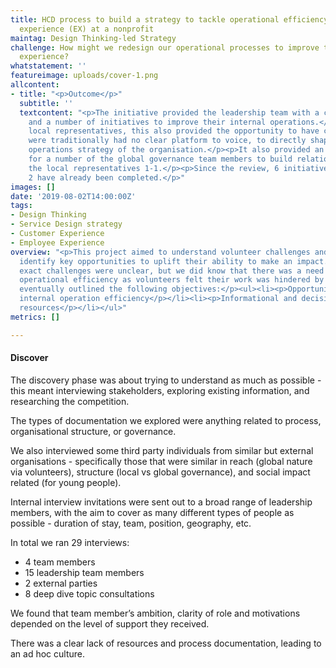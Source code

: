 ```yaml
---
title: HCD process to build a strategy to tackle operational efficiency and employee
  experience (EX) at a nonprofit
maintag: Design Thinking-led Strategy
challenge: How might we redesign our operational processes to improve the volunteer
  experience?
whatstatement: ''
featureimage: uploads/cover-1.png
allcontent:
- title: "<p>Outcome</p>"
  subtitle: ''
  textcontent: "<p>The initiative provided the leadership team with a clear roadmap
    and a number of initiatives to improve their internal operations.</p><p>For the
    local representatives, this also provided the opportunity to have challenges that
    were traditionally had no clear platform to voice, to directly shape the internal
    operations strategy of the organisation.</p><p>It also provided an opportunity
    for a number of the global governance team members to build relationships with
    the local representatives 1-1.</p><p>Since the review, 6 initiatives have started.
    2 have already been completed.</p>"
images: []
date: '2019-08-02T14:00:00Z'
tags:
- Design Thinking
- Service Design strategy
- Customer Experience
- Employee Experience
overview: "<p>This project aimed to understand volunteer challenges and needs, to
  identify key opportunities to uplift their ability to make an impact.</p><p>The
  exact challenges were unclear, but we did know that there was a need to improve
  operational efficiency as volunteers felt their work was hindered by operations.</p><p>We
  eventually outlined the following objectives:</p><ul><li><p>Opportunities to uplift
  internal operation efficiency</p></li><li><p>Informational and decision making flow</p></li><li><p>Leveraging
  resources</p></li></ul>"
metrics: []

---
```


#### Discover

The discovery phase was about trying to understand as much as possible - this meant interviewing stakeholders, exploring existing information, and researching the competition.

The types of documentation we explored were anything related to process, organisational structure, or governance.

We also interviewed some third party individuals from similar but external organisations - specifically those that were similar in reach (global nature via volunteers), structure (local vs global governance), and social impact related (for young people).

Internal interview invitations were sent out to a broad range of leadership members, with the aim to cover as many different types of people as possible - duration of stay, team, position, geography, etc.

In total we ran 29 interviews:

* 4 team members
* 15 leadership team members
* 2 external parties
* 8 deep dive topic consultations

We found that team member’s ambition, clarity of role and motivations depended on the level of support they received.

There was a clear lack of resources and process documentation, leading to an ad hoc culture.